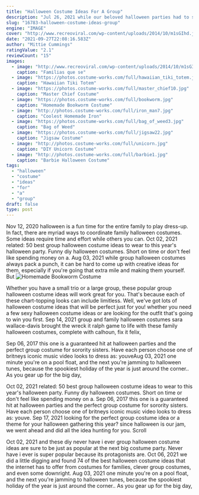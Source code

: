 ```yaml
---
title: "Halloween Costume Ideas For A Group"
description: "Jul 26, 2021 while our beloved halloween parties had to sit out last yearcostumes replaced by masks and trick-or-treating unsafe2021 is looking hopeful. If all goes well, well be back at"
slug: "16783-halloween-costume-ideas-group"
engine: "IMAGE"
cover: "http://www.recreoviral.com/wp-content/uploads/2014/10/m1sGIhd.jpg"
date: "2021-09-27T22:08:16.583Z"
author: "Mittie Cummings"
ratingValue: "2.1"
reviewCount: "15"
images:
  - image: "http://www.recreoviral.com/wp-content/uploads/2014/10/m1sGIhd.jpg"
    caption: "Familias que se"
  - image: "https://photos.costume-works.com/full/hawaiian_tiki_totem.jpg"
    caption: "Hawaiian Tiki Totem"
  - image: "https://photos.costume-works.com/full/master_chief10.jpg"
    caption: "Master Chief Costume"
  - image: "https://photos.costume-works.com/full/bookworm.jpg"
    caption: "Homemade Bookworm Costume"
  - image: "http://photos.costume-works.com/full/iron_man7.jpg"
    caption: "Coolest Homemade Iron"
  - image: "https://photos.costume-works.com/full/bag_of_weed3.jpg"
    caption: "Bag of Weed"
  - image: "https://photos.costume-works.com/full/jigsaw22.jpg"
    caption: "Jigsaw Costume"
  - image: "http://photos.costume-works.com/full/unicorn.jpg"
    caption: "DIY Unicorn Costume"
  - image: "http://photos.costume-works.com/full/barbie1.jpg"
    caption: "Barbie Halloween Costume"
tags:
  - "halloween"
  - "costume"
  - "ideas"
  - "for"
  - "a"
  - "group"
draft: false
type: post
---
```


Nov 12, 2020 halloween is a fun time for the entire family to play dress-up. In fact, there are myriad ways to coordinate family halloween costumes. Some ideas require time and effort while others you can. Oct 02, 2021 related: 50 best group halloween costume ideas to wear to this year's halloween party. Funny diy halloween costumes. Short on time or don't feel like spending money on a. Aug 03, 2021 while group halloween costumes always pack a punch, it can be hard to come up with creative ideas for them, especially if you're going that extra mile and making them yourself. But
![Homemade Bookworm Costume](https://photos.costume-works.com/full/bookworm.jpg "Homemade Bookworm Costume")

Whether you have a small trio or a large group, these popular group halloween costume ideas will work great for you. That&#39;s because each of these chart-topping looks can include limitless. Well, we&#39;ve got lots of halloween costume ideas that will be perfect just for you! whether you need a few sexy halloween costume ideas or are looking for the outfit that&#39;s going to win you first. Sep 14, 2021 group and family halloween costumes sara wallace-davis brought the wreck it ralph game to life with these family halloween costumes, complete with calhoun, fix it felix,
<!--inArticleAds-->

<!--galleryOne-->

Sep 06, 2017 this one is a guaranteed hit at halloween parties and the perfect group costume for sorority sisters. Have each person choose one of britneys iconic music video looks to dress as: youveAug 03, 2021 one minute you're on a pool float, and the next you're jamming to halloween tunes, because the spookiest holiday of the year is just around the corner.. As you gear up for the big day,
<!--inArticleAds-->

<!--galleryTwo-->

Oct 02, 2021 related: 50 best group halloween costume ideas to wear to this year's halloween party. Funny diy halloween costumes. Short on time or don't feel like spending money on a. Sep 06, 2017 this one is a guaranteed hit at halloween parties and the perfect group costume for sorority sisters. Have each person choose one of britneys iconic music video looks to dress as: youve. Sep 17, 2021 looking for the perfect group costume idea or a theme for your halloween gathering this year? since halloween is our jam, we went ahead and did all the idea hunting for you. Scroll
<!--galleryThree-->

Oct 02, 2021 and these diy never have i ever group halloween costume ideas are sure to be just as popular at the next big costume party. Never have i ever is super popular because its protagonists are. Oct 06, 2021 we did a little digging and found 74 of the best halloween costume ideas that the internet has to offer from costumes for families, clever group costumes, and even some downright. Aug 03, 2021 one minute you're on a pool float, and the next you're jamming to halloween tunes, because the spookiest holiday of the year is just around the corner.. As you gear up for the big day,